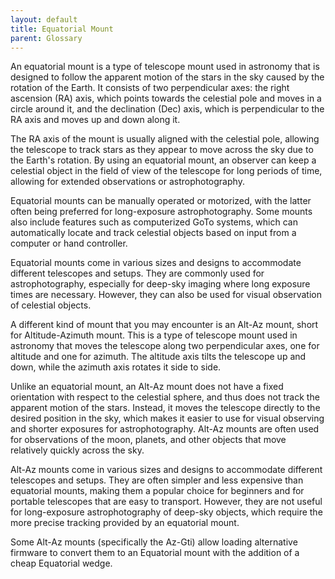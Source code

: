 ```yaml
---
layout: default
title: Equatorial Mount
parent: Glossary
---
```

An equatorial mount is a type of telescope mount used in astronomy that is designed to follow the apparent motion of the stars in the sky caused by the rotation of the Earth. It consists of two perpendicular axes: the right ascension (RA) axis, which points towards the celestial pole and moves in a circle around it, and the declination (Dec) axis, which is perpendicular to the RA axis and moves up and down along it.

The RA axis of the mount is usually aligned with the celestial pole, allowing the telescope to track stars as they appear to move across the sky due to the Earth's rotation. By using an equatorial mount, an observer can keep a celestial object in the field of view of the telescope for long periods of time, allowing for extended observations or astrophotography.

Equatorial mounts can be manually operated or motorized, with the latter often being preferred for long-exposure astrophotography. Some mounts also include features such as computerized GoTo systems, which can automatically locate and track celestial objects based on input from a computer or hand controller.

Equatorial mounts come in various sizes and designs to accommodate different telescopes and setups. They are commonly used for astrophotography, especially for deep-sky imaging where long exposure times are necessary. However, they can also be used for visual observation of celestial objects.

A different kind of mount that you may encounter is an Alt-Az mount, short for Altitude-Azimuth mount. This is a type of telescope mount used in astronomy that moves the telescope along two perpendicular axes, one for altitude and one for azimuth. The altitude axis tilts the telescope up and down, while the azimuth axis rotates it side to side.

Unlike an equatorial mount, an Alt-Az mount does not have a fixed orientation with respect to the celestial sphere, and thus does not track the apparent motion of the stars. Instead, it moves the telescope directly to the desired position in the sky, which makes it easier to use for visual observing and shorter exposures for astrophotography. Alt-Az mounts are often used for observations of the moon, planets, and other objects that move relatively quickly across the sky.

Alt-Az mounts come in various sizes and designs to accommodate different telescopes and setups. They are often simpler and less expensive than equatorial mounts, making them a popular choice for beginners and for portable telescopes that are easy to transport. However, they are not useful for long-exposure astrophotography of deep-sky objects, which require the more precise tracking provided by an equatorial mount.

Some Alt-Az mounts (specifically the Az-Gti) allow loading alternative firmware to convert them to an Equatorial mount with the addition of a cheap Equatorial wedge.
